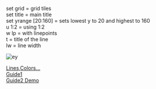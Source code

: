  
set grid = grid tiles   
set title = main title   
set yrange [20:160] = sets lowest y to 20 and highest to 160  
u 1:2 = using 1:2   
w lp = with linepoints    
t = title of the line    
lw = line width  

 
 
 
 
 ![ey](https://i.stack.imgur.com/QpFsh.png)   




[Lines,Colors...](http://gnuplot.sourceforge.net/docs_4.2/node62.html)   
[Guide1](https://alvinalexander.com/technology/gnuplot-charts-graphs-examples/)   
[Guide2 Demo](http://gnuplot.sourceforge.net/demo/)   
